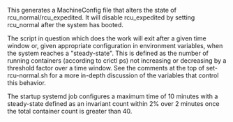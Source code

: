 This generates a MachineConfig file that alters the state of rcu_normal/rcu_expedited. It will disable rcu_expedited by setting rcu_normal after the system has booted.

The script in question which does the work will exit after a given time window or, given appropriate configuration in environment variables, when the system reaches a "steady-state". This is defined as the number of running containers (according to crictl ps) not increasing or decreasing by a threshold factor over a time window. See the comments at the top of set-rcu-normal.sh for a more in-depth discussion of the variables that control this behavior.

The startup systemd job configures a maximum time of 10 minutes with a steady-state defined as an invariant count within 2% over 2 minutes once the total container count is greater than 40.
